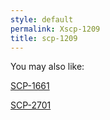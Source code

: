 ```yaml
---
style: default
permalink: Xscp-1209
title: scp-1209
---
```

You may also like:

[SCP-1661](http://scp-wiki.net/scp-1661)

[SCP-2701](http://scp-wiki.net/scp-2701)
